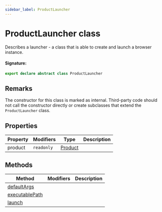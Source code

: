 ```yaml
---
sidebar_label: ProductLauncher
---
```


# ProductLauncher class

Describes a launcher - a class that is able to create and launch a browser instance.

#### Signature:

```typescript
export declare abstract class ProductLauncher
```

## Remarks

The constructor for this class is marked as internal. Third-party code should not call the constructor directly or create subclasses that extend the `ProductLauncher` class.

## Properties

| Property | Modifiers             | Type                              | Description |
| -------- | --------------------- | --------------------------------- | ----------- |
| product  | <code>readonly</code> | [Product](./puppeteer.product.md) |             |

## Methods

| Method                                                          | Modifiers | Description |
| --------------------------------------------------------------- | --------- | ----------- |
| [defaultArgs](./puppeteer.productlauncher.defaultargs.md)       |           |             |
| [executablePath](./puppeteer.productlauncher.executablepath.md) |           |             |
| [launch](./puppeteer.productlauncher.launch.md)                 |           |             |
